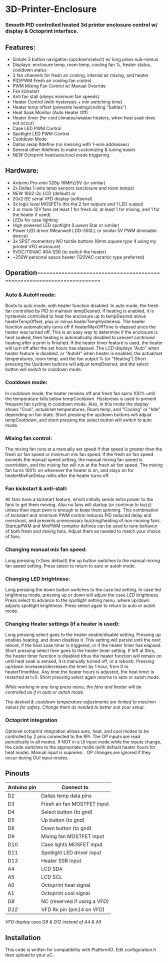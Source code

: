 # 3D-Printer-Enclosure
### Smooth PID controlled heated 3d printer enclosure control w/ display & Octoprint interface.

## Features:
* Simple 3 button navigation (up/down/select) w/ long press sub-menus
* Displays: enclosure temp, room temp, cooling fan %, heater status, cooldown status
* 3 fan channels for fresh air cooling, internal air mixing, and heater
* PID/PWM Fresh air cooling fan control
* PWM Mixing Fan Control w/ Manual Override
* Fan kickstart
* Anti fan stall (obeys minimum fan speeds)
* Heater Control (with hysteresis + min switching time)
* Heater temp offset (prevents heating/cooling "battles")
* Heat Soak Monitor (Auto Heater Off)
* Heater timer (for cold climates/weaker heaters, when heat soak does not occur)
* Case LED PWM Control
* Spotlight LED PWM Control
* Cooldown Mode
* Dallas swap #define (no messing with 1-wire addresses)
* Several other #defines to make customizing & tuning easier
* *NEW* Octoprint heat/auto/cool mode triggering

## Hardware:
 - Arduino Pro-mini 328p 16MHz/5V (or similar)
 - 2x Dallas 1-wire temp sensors (enclosure and room temps)
 - *NEW* 1602 i2c LCD (default)
 or
 - 20x2 IEE serial VFD display (softserial)
 - 3x logic level MOSFETs (for the 2 fan outputs and 1 LED output)
 - 2 or more 12V fans (at least 1 for fresh air, at least 1 for mixing, and 1 for the heater if used)
 - LEDs for case lighting
 - High powered LED spotlight (Luxeon Star or similar)
 - Power LED driver (Meanwell LDD-350LL or similar 5V PWM dimmable device)
 - 3x SPST momentary NO tactile buttons (6mm square type if using my printed VFD enclosure)
 - 5VDC/110VAC 40A SSR (to switch the heater)
 - ~250W personal space heater (120VAC ceramic type preferred)

## Operation-----------------------------------------------------------------------

### Auto & AutoH mode:
Boots to auto mode, with heater function disabled. In auto mode, the fresh fan controlled by PID to maintain
tempDesired. If heating is enabled, it is hysteresis controlled to heat the enclosure up to tempDesired
minus heaterTempOffset, plus or minus heaterTempHysteresis. The heater function automatically turns off
if heaterMaxOffTime is elapsed since the heater was turned off. This is an easy way to determine if the
enclosure is heat soaked, then heating is automatically disabled to prevent continued heating after a print
is finished. If the heater timer feature is used, the heater will turn off after the set hours has elapsed.
The LCD displays "Auto" when heater feature is disabled, or "AutoH" when heater is enabled,
the actual/set temperatures, room temp, and the fan output % (or "Heating").Short pressing the Up/down buttons
will adjust tempDesired, and the select button will switch to cooldown mode.

### Cooldown mode:
In cooldown mode, the heater remains off and fresh fan spins 100% until
the temperature falls below tempCooldown. Hysteresis is used to prevent frequent fan cycling
in cooldown mode. Also, in this mode the display shows "Cool",
actual/set temperatures, Room temp, and "Cooling" or "Idle" depending on fan state.
Short pressing the up/down buttons will adjust tempCooldown, and short pressing  the
select button will switch to auto mode.

### Mixing fan control:
The mixing fan runs at a manually set speed if that speed is greater than the fresh
air fan speed or minimum mix fan speed. If the fresh air fan speed exceeds the manual speed setting,
the manual mixing fan speed is overridden, and the mixing fan will run at the fresh air fan
speed. The mixing fan turns 100% on whenever the heater is on, and stays on for heaterMixFanDelay
millis after the heater turns off.

### Fan kickstart & anti-stall:
All fans have a kickstart feature, which initially sends extra power to the fans to get
them moving. Also no fans will startup (or continue to buzz) unless their input pwm
is enough to keep them spinning. This combination of kickstart and minimum PWM
control reduces PID reduced delay and overshoot, and prevents unnecessary buzzing/heating
of non-moving fans. StartupPWM and MinPWM compiler defines can be used to tune behavior
of both fresh and mixing fans. Adjust them as needed to match your choice of fans.

### Changing manual mix fan speed:
Long pressing (>2sec default) the up button switches to the manual mixing fan speed
setting. Press select to return to auto or autoh mode.

### Changing LED brightness:
Long pressing the down button switches to the case led setting. In case
led brightness mode, pressing up or down will adjust the case LED brightness.
Press select to advance to the spotlight setting menu, where up/down adjusts
spotlight brightness. Press select again to return to auto or autoh mode.

### Changing Heater settings (if a heater is used):
Long pressing select goes to the heater enable/disable setting. Pressing up enables heating,
and down disables it. This setting will persist until the next reboot, if the heat soak
timer is triggered, or if the heater timer has elapsed. Short pressing select then goes
to the heater timer setting. If left at 0hrs, the heater timer function is disabled (thus the
heater function will remain on until heat soak is sensed, it is manually turned off, or a reboot).
Pressing up/down increases/decreases the timer by 1 hour, from 0 to heaterTimerMax.
Any time the heater hours is adjusted, the heat timer is restarted at t=0. Short pressing select
again returns to auto or autoh mode.

*While working in any long press menu, the fans and heater will be controlled as if in auto or autoh mode.*

*The desired & cooldown temperature adjustments are limited to max/min values for safety.
Change them as needed to better suit your setup.*

### Octoprint integration
Optional octoprint integration allows auto, heat, and cool modes to be controlled by 2 pins connected to the RPi. The OP inputs are read periodically in all modes. If NOT in a UI input mode while the inputs change, the code switches to the appropriate mode (with default heater hours for heat mode).
Manual input is supreme... OP changes are ignored if they occur during GUI input modes.

## Pinouts
Arduino pin | Connect to
----------- | ----------
D2  |  Dallas temp data pins
D3  |  Fresh air fan MOSTFET input
D4  |  Select button (to gnd)
D5  |  Up button (to gnd)
D6  |  Down button (to gnd)
D9  |  Mixing fan MOSTFET input
D10  |  Case lights MOSFET input
D11  |  Spotlight LED driver input
D13  |  Heater SSR input
A4  |  LCD SDA
A5  |  LCD SCL
A0  |  Octoprint heat signal
A1  |  Octoprint cool signal
*D8*  |  NC (reserved if using a VFD)
*D12*  |  VFD Rx pin (pin14 on VFD)

*VFD display uses D8 & D12 instead of A4 & A5*

## Installation
This code is written for compatibility with PlatformIO. Edit configuration.h then upload to your uC.
